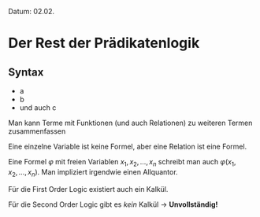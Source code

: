 Datum: 02.02.

# Der Rest der Prädikatenlogik
## Syntax
- a
- b
- und auch c

Man kann Terme mit Funktionen (und auch Relationen) zu weiteren Termen zusammenfassen

Eine einzelne Variable ist keine Formel, aber eine Relation ist eine Formel.

Eine Formel $\varphi$ mit freien Variablen $x_1,x_2,\ldots,x_n$ schreibt man auch $\varphi(x_1,x_2,\ldots,x_n)$. Man impliziert irgendwie einen Allquantor.

Für die First Order Logic existiert auch ein Kalkül. 

Für die Second Order Logic gibt es *kein* Kalkül $\rightarrow$ **Unvollständig!**

